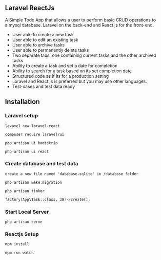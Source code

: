 ## Laravel ReactJs

A Simple Todo App that allows a user to perform basic CRUD operations to a mysql database. Laravel on the back-end and React.js for the front-end.

-   User able to create a new task
-   User able to edit an existing task
-   User able to archive tasks
-   User able to permanently delete tasks
-   Two separate tabs, one containing current tasks and the other archived tasks
-   Ability to create a task and set a date for completion
-   Ability to search for a task based on its set completion date
-   Structured code as if its for a production setting
-   Laravel and React.js is preferred but you may use other languages.
-   Test-cases and test data ready

## Installation

### Laravel setup

`lavavel new laravel-react`

`composer require laravel/ui`

`php artisan ui bootstrip`

`php artisan ui react`

### Create database and test data

`create a new file named 'database.sqlite' in /database folder`

`php artisan make:migration`

`php artisan tinker`

`factory(App\Task::class, 30)->create();`

### Start Local Server

`php artisan serve`

### Reactjs Setup

`npm install`

`npm run watch`
